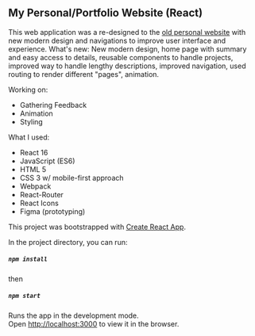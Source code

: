 ## My Personal/Portfolio Website (React)

This web application was a re-designed to the [old personal website](https://alicezlu.com/}) with new modern design and navigations to improve user interface and experience. What's new: New modern design, home page with summary and easy access to details, reusable components to handle projects, improved way to handle lengthy descriptions, improved navigation, used routing to render different "pages", animation.

Working on:
* Gathering Feedback
* Animation
* Styling

What I used:
* React 16
* JavaScript (ES6)
* HTML 5
* CSS 3 w/ mobile-first approach
* Webpack
* React-Router
* React Icons
* Figma (prototyping)

This project was bootstrapped with [Create React App](https://github.com/facebook/create-react-app).

In the project directory, you can run:
##### `npm install`

then

##### `npm start`

Runs the app in the development mode.<br />
Open [http://localhost:3000](http://localhost:3000) to view it in the browser.